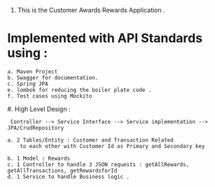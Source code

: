 1. This is the Customer Awards Rewards Application .


# Implemented with API Standards using :
	a. Maven Project 
	b. Swagger for documentation.
	c. Spring JPA
	e. lombok for reducing the boiler plate code .
	f. Test cases using Mockito

#. High Level Design :

     Controller --> Service Interface --> Service implementation --> JPA/CrudRepository 

	a. 2 Tables/Entity : Customer and Transaction Related 
		to each other with Customer Id as Primary and Secondary key
		
	b. 1 Model : Rewards 
	c. 1 Controller to handle 3 JSON requests : getAllRewards, getAllTransactions, getRewardsforId
	d. 1 Service to handle Business logic .
